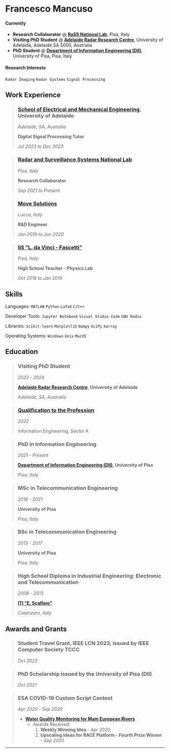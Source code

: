 # **Francesco Mancuso**

#### Currently
- **Research Collaborator** @ [**RaSS National Lab**](https://labrass.cnit.it), Pisa, Italy
- **Visiting PhD Student** @ [**Adelaide Radar Research Centre**](https://www.adelaide.edu.au/radar/), University of Adelaide, Adelaide SA 5000, Australia
- **PhD Student** @ [**Department of Information Engineering (DII)**](https://www.dii.unipi.it), University of Pisa, Pisa, Italy

#### Research Interests
`Radar Imaging` `Radar Systems` `Signal Processing`

## Work Experience

> ### [School of Electrical and Mechanical Engineering](https://set.adelaide.edu.au/electrical-mechanical-engineering/), University of Adelaide
> _Adelaide, SA, Australia_
> 
> **Digital Signal Processing Tutor**
> 
> _Jul 2023 to Dec 2023_

> ### [Radar and Surveillance Systems National Lab](https://labrass.cnit.it)
> _Pisa, Italy_
> 
> **Research Collaborator**
> 
> _Sep 2021 to Present_

> ### [Move Solutions](https://www.movesolutions.it)
> _Lucca, Italy_
> 
> **R&D Engineer**
> 
> _Jan 2019 to Jan 2020_

> ### [IIS ”L. da Vinci - Fascetti”](https://www.davincifascetti.it) 
> _Pisa, Italy_
> 
> **High School Teacher - Physics Lab**
> 
> _Oct 2018 to Jan 2019_

## Skills

Languages: `MATLAB` `Python` `LaTeX` `C/C++`

Developer Tools: `Jupyter Notebook` `Visual Studio Code` `GNU Radio`

Libraries: `Scikit-learn` `Matplotlib` `Numpy` `SciPy` `Xarray`

Operating Systems: `Windows` `Unix` `MacOS`

## Education

> ### Visiting PhD Student
> _2023 - 2024_
>
> **[Adelaide Radar Research Centre](https://www.adelaide.edu.au/radar/), University of Adelaide**
> 
> _Adelaide, SA, Australia_

> ### [Qualification to the Profession](https://www.ordineingegneripisa.it/istituzione/albo/?m=45j39350n5147e411)
> _2022_
>
> Information Engineering, Sector A

> ### PhD in Information Engineering
> _2021 - Present_
>
> **[Department of Information Engineering (DII)](https://www.dii.unipi.it), University of Pisa**
> 
> _Pisa, Italy_

> ### MSc in Telecommunication Engineering
> _2018 - 2021_
> 
> **University of Pisa**
> 
> _Pisa, Italy_

> ### BSc in Telecommunication Engineering
> _2013 - 2017_
> 
> **University of Pisa**
> 
> _Pisa, Italy_

> ### High School Diploma in Industrial Engineering: Electronic and Telecommunication
> _2008 - 2013_
> 
> [**ITI "E. Scalfaro"**](https://www.itiscalfaro-cz.it)
> 
> _Catanzaro, Italy_

## Awards and Grants

> ### Student Travel Grant, IEEE LCN 2023, issued by IEEE Computer Society TCCC
> _Oct 2023_

> ### PhD Scholarship issued by the University of Pisa (DII)
> _Oct 2021_

> ### ESA COVID-19 Custom Script Contest
> _Apr 2020 - Sep 2020_
> - [**Water Quality Monitoring for Main European Rivers**](https://www.sentinel-hub.com/develop/community/contest-covid/)
>     * Awards Received:
>         1. **Weekly Winning Idea** - _Apr 2020_
>         2. **Upscaling Ideas for RACE Platform - Fourth Prize Winner** - _Sep 2020_

---
